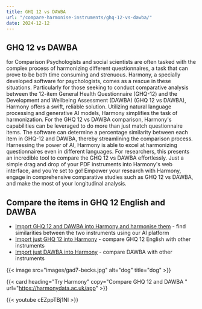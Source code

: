 ```yaml
---
title: GHQ 12 vs DAWBA
url: "/compare-harmonise-instruments/ghq-12-vs-dawba/"
date: 2024-12-12
---
```


## GHQ 12 vs DAWBA

for Comparison Psychologists and social scientists are often tasked with the complex process of harmonizing different questionnaires, a task that can prove to be both time consuming and strenuous. Harmony, a specially developed software for psychologists, comes as a rescue in these situations. Particularly for those seeking to conduct comparative analysis between the 12-item General Health Questionnaire (GHQ-12) and the Development and Wellbeing Assessment (DAWBA) (GHQ 12 vs DAWBA), Harmony offers a swift, reliable solution. Utilizing natural language processing and generative AI models, Harmony simplifies the task of harmonization. For the GHQ 12 vs DAWBA comparison, Harmony's capabilities can be leveraged to do more than just match questionnaire items. The software can determine a percentage similarity between each item in GHQ-12 and DAWBA, thereby streamlining the comparison process. Harnessing the power of AI, Harmony is able to excel at harmonizing questionnaires even in different languages. For researchers, this presents an incredible tool to compare the GHQ 12 vs DAWBA effortlessly. Just a simple drag and drop of your PDF instruments into Harmony's web interface, and you're set to go! Empower your research with Harmony, engage in comprehensive comparative studies such as GHQ 12 vs DAWBA, and make the most of your longitudinal analysis.

## Compare the items in GHQ 12 English and DAWBA

* <a href="https://harmonydata.ac.uk/app/#/import/W3siaW5zdHJ1bWVudF9uYW1lIjogIkdIUSAxMiBFbmdsaXNoIiwgInF1ZXN0aW9ucyI6IFt7InF1ZXN0aW9uX3RleHQiOiAiQmVlbiBhYmxlIHRvIGNvbmNlbnRyYXRlIG9uIHdoYXQgeW91XHUyMDE5cmUgZG9pbmc_ICJ9LCB7InF1ZXN0aW9uX3RleHQiOiAiTG9zdCBtdWNoIHNsZWVwIG92ZXIgd29ycnk_In0sIHsicXVlc3Rpb25fdGV4dCI6ICJGZWx0IHlvdSB3ZXJlIHBsYXlpbmcgYSB1c2VmdWwgcGFydCBpbiB0aGluZ3M_In0sIHsicXVlc3Rpb25fdGV4dCI6ICJGZWx0IGNhcGFibGUgb2YgbWFraW5nIGRlY2lzaW9ucyBhYm91dCB0aGluZ3M_In0sIHsicXVlc3Rpb25fdGV4dCI6ICJGZWx0IGNvbnN0YW50bHkgdW5kZXIgc3RyYWluPyJ9LCB7InF1ZXN0aW9uX3RleHQiOiAiRmVsdCB5b3UgY291bGRuXHUyMDE5dCBvdmVyY29tZSB5b3VyIGRpZmZpY3VsdGllcz8ifSwgeyJxdWVzdGlvbl90ZXh0IjogIkJlZW4gYWJsZSB0byBlbmpveSB5b3VyIG5vcm1hbCBkYXktdG8tZGF5IGFjdGl2aXRpZXM_In0sIHsicXVlc3Rpb25fdGV4dCI6ICJCZWVuIGFibGUgdG8gZmFjZSB1cCB0byB5b3VyIHByb2JsZW1zPyJ9LCB7InF1ZXN0aW9uX3RleHQiOiAiQmVlbiBmZWVsaW5nIHVuaGFwcHkgYW5kIGRlcHJlc3NlZD8ifSwgeyJxdWVzdGlvbl90ZXh0IjogIkJlZW4gbG9zaW5nIGNvbmZpZGVuY2UgaW4geW91cnNlbGY_In0sIHsicXVlc3Rpb25fdGV4dCI6ICJCZWVuIHRoaW5raW5nIG9mIHlvdXJzZWxmIGFzIGEgd29ydGhsZXNzIHBlcnNvbj8ifSwgeyJxdWVzdGlvbl90ZXh0IjogIkJlZW4gZmVlbGluZyByZWFzb25hYmx5IGhhcHB5LCBhbGwgdGhpbmdzIGNvbnNpZGVyZWQifV19LCB7Imluc3RydW1lbnRfbmFtZSI6ICJEZXZlbG9wbWVudCBhbmQgV2VsbGJlaW5nIEFzc2Vzc21lbnQgKERBV0JBKSIsICJxdWVzdGlvbnMiOiBbeyJxdWVzdGlvbl90ZXh0IjogIk1hbnkgaXRlbXMgLSBzZWUgZmlsZSJ9XX1d" target="harmonyapp">Import GHQ 12 and DAWBA into Harmony and harmonise them</a> - find similarities between the two instruments using our AI platform
* <a href="https://harmonydata.ac.uk/app/#/import/W3siaW5zdHJ1bWVudF9uYW1lIjogIkdIUSAxMiBFbmdsaXNoIiwgInF1ZXN0aW9ucyI6IFt7InF1ZXN0aW9uX3RleHQiOiAiQmVlbiBhYmxlIHRvIGNvbmNlbnRyYXRlIG9uIHdoYXQgeW91XHUyMDE5cmUgZG9pbmc_ICJ9LCB7InF1ZXN0aW9uX3RleHQiOiAiTG9zdCBtdWNoIHNsZWVwIG92ZXIgd29ycnk_In0sIHsicXVlc3Rpb25fdGV4dCI6ICJGZWx0IHlvdSB3ZXJlIHBsYXlpbmcgYSB1c2VmdWwgcGFydCBpbiB0aGluZ3M_In0sIHsicXVlc3Rpb25fdGV4dCI6ICJGZWx0IGNhcGFibGUgb2YgbWFraW5nIGRlY2lzaW9ucyBhYm91dCB0aGluZ3M_In0sIHsicXVlc3Rpb25fdGV4dCI6ICJGZWx0IGNvbnN0YW50bHkgdW5kZXIgc3RyYWluPyJ9LCB7InF1ZXN0aW9uX3RleHQiOiAiRmVsdCB5b3UgY291bGRuXHUyMDE5dCBvdmVyY29tZSB5b3VyIGRpZmZpY3VsdGllcz8ifSwgeyJxdWVzdGlvbl90ZXh0IjogIkJlZW4gYWJsZSB0byBlbmpveSB5b3VyIG5vcm1hbCBkYXktdG8tZGF5IGFjdGl2aXRpZXM_In0sIHsicXVlc3Rpb25fdGV4dCI6ICJCZWVuIGFibGUgdG8gZmFjZSB1cCB0byB5b3VyIHByb2JsZW1zPyJ9LCB7InF1ZXN0aW9uX3RleHQiOiAiQmVlbiBmZWVsaW5nIHVuaGFwcHkgYW5kIGRlcHJlc3NlZD8ifSwgeyJxdWVzdGlvbl90ZXh0IjogIkJlZW4gbG9zaW5nIGNvbmZpZGVuY2UgaW4geW91cnNlbGY_In0sIHsicXVlc3Rpb25fdGV4dCI6ICJCZWVuIHRoaW5raW5nIG9mIHlvdXJzZWxmIGFzIGEgd29ydGhsZXNzIHBlcnNvbj8ifSwgeyJxdWVzdGlvbl90ZXh0IjogIkJlZW4gZmVlbGluZyByZWFzb25hYmx5IGhhcHB5LCBhbGwgdGhpbmdzIGNvbnNpZGVyZWQifV19LCB7Imluc3RydW1lbnRfbmFtZSI6ICJEZXZlbG9wbWVudCBhbmQgV2VsbGJlaW5nIEFzc2Vzc21lbnQgKERBV0JBKSIsICJxdWVzdGlvbnMiOiBbeyJxdWVzdGlvbl90ZXh0IjogIk1hbnkgaXRlbXMgLSBzZWUgZmlsZSJ9XX1d" target="harmonyapp">Import just GHQ 12 into Harmony</a> - compare GHQ 12 English with other instruments
* <a href="https://harmonydata.ac.uk/app/#/import/W3siaW5zdHJ1bWVudF9uYW1lIjogIkdIUSAxMiBFbmdsaXNoIiwgInF1ZXN0aW9ucyI6IFt7InF1ZXN0aW9uX3RleHQiOiAiQmVlbiBhYmxlIHRvIGNvbmNlbnRyYXRlIG9uIHdoYXQgeW91XHUyMDE5cmUgZG9pbmc_ICJ9LCB7InF1ZXN0aW9uX3RleHQiOiAiTG9zdCBtdWNoIHNsZWVwIG92ZXIgd29ycnk_In0sIHsicXVlc3Rpb25fdGV4dCI6ICJGZWx0IHlvdSB3ZXJlIHBsYXlpbmcgYSB1c2VmdWwgcGFydCBpbiB0aGluZ3M_In0sIHsicXVlc3Rpb25fdGV4dCI6ICJGZWx0IGNhcGFibGUgb2YgbWFraW5nIGRlY2lzaW9ucyBhYm91dCB0aGluZ3M_In0sIHsicXVlc3Rpb25fdGV4dCI6ICJGZWx0IGNvbnN0YW50bHkgdW5kZXIgc3RyYWluPyJ9LCB7InF1ZXN0aW9uX3RleHQiOiAiRmVsdCB5b3UgY291bGRuXHUyMDE5dCBvdmVyY29tZSB5b3VyIGRpZmZpY3VsdGllcz8ifSwgeyJxdWVzdGlvbl90ZXh0IjogIkJlZW4gYWJsZSB0byBlbmpveSB5b3VyIG5vcm1hbCBkYXktdG8tZGF5IGFjdGl2aXRpZXM_In0sIHsicXVlc3Rpb25fdGV4dCI6ICJCZWVuIGFibGUgdG8gZmFjZSB1cCB0byB5b3VyIHByb2JsZW1zPyJ9LCB7InF1ZXN0aW9uX3RleHQiOiAiQmVlbiBmZWVsaW5nIHVuaGFwcHkgYW5kIGRlcHJlc3NlZD8ifSwgeyJxdWVzdGlvbl90ZXh0IjogIkJlZW4gbG9zaW5nIGNvbmZpZGVuY2UgaW4geW91cnNlbGY_In0sIHsicXVlc3Rpb25fdGV4dCI6ICJCZWVuIHRoaW5raW5nIG9mIHlvdXJzZWxmIGFzIGEgd29ydGhsZXNzIHBlcnNvbj8ifSwgeyJxdWVzdGlvbl90ZXh0IjogIkJlZW4gZmVlbGluZyByZWFzb25hYmx5IGhhcHB5LCBhbGwgdGhpbmdzIGNvbnNpZGVyZWQifV19LCB7Imluc3RydW1lbnRfbmFtZSI6ICJEZXZlbG9wbWVudCBhbmQgV2VsbGJlaW5nIEFzc2Vzc21lbnQgKERBV0JBKSIsICJxdWVzdGlvbnMiOiBbeyJxdWVzdGlvbl90ZXh0IjogIk1hbnkgaXRlbXMgLSBzZWUgZmlsZSJ9XX1d" target="harmonyapp">Import just DAWBA into Harmony</a> - compare DAWBA with other instruments



{{< image src="images/gad7-becks.jpg" alt="dog" title="dog" >}}

{{< card heading="Try Harmony" copy="Compare GHQ 12 and DAWBA " url="https://harmonydata.ac.uk/app" >}}

{{< youtube cEZppTBj1NI >}}



